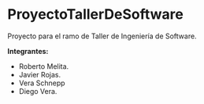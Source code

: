 # ProyectoTallerDeSoftware
Proyecto para el ramo de Taller de Ingeniería de Software.

**Integrantes:**
* Roberto Melita.
* Javier Rojas.
* Vera Schnepp
* Diego Vera.
